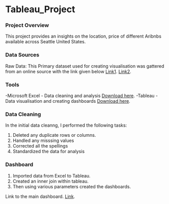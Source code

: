 # Tableau_Project

### Project Overview

This project provides an insights on the location, price of different Aribnbs available across Seattle United States.

### Data Sources
Raw Data: This Primary dataset used for creating visualisation  was gattered from an online source with the link given below [Link1](https://insideairbnb.com/get-the-data). [Link2](https://www.kaggle.com/datasets/alexanderfreberg/airbnb-listings-2016-dataset).

### Tools 

-Microsoft Excel - Data cleaning and analysis [Download here](https://www.microsoft.com/en-gb/microsoft-365/excel).
-Tableau - Data visualisation and creating dashboards [Download here](https://www.tableau.com/products/public/download).

### Data Cleaning

In the initial data cleanng, I performed the following tasks:
1. Deleted any duplicate rows or columns.
2. Handled any misssing values
3. Corrected all the spellings
4. Standardized the data for analysis

### Dashboard

1. Imported data from Excel to Tableau.
2. Created an inner join within tableau.
3. Then using various parameters created the dashboards.

Link to the main dashboard. [Link](https://public.tableau.com/app/profile/mohammad.kaif8675/viz/AirBnbdashboard_17194180635290/Dashboard1).
